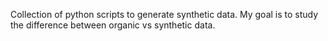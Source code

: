 Collection of python scripts to generate synthetic data. My goal is to study the difference between organic vs synthetic data.
